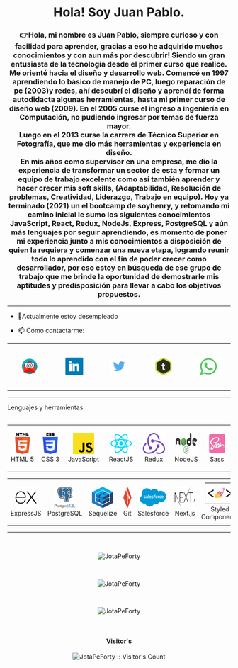 <h1 align="center">Hola! Soy Juan Pablo.</h1>
<h3 align="center">👉Hola, mi nombre es Juan Pablo, siempre curioso y con facilidad para aprender, gracias a eso he adquirido muchos conocimientos y con aun más por descubrir! Siendo un gran entusiasta de la tecnología desde el primer curso que realice.
<br>
Me orienté hacia el diseño y desarrollo web. Comencé en 1997 aprendiendo lo básico de manejo de PC, luego reparación de pc (2003)y redes, ahí descubrí el diseño y aprendí de forma autodidacta algunas herramientas, hasta mi primer curso de diseño web (2009). En el 2005 curse el ingreso a ingeniería en Computación, no pudiendo ingresar por temas de fuerza mayor.<br>
Luego en el 2013 curse la carrera de Técnico Superior en Fotografía, que me dio más herramientas y experiencia en diseño.
<br>
En mis años como supervisor en una empresa, me dio la experiencia de transformar un sector de esta y formar un equipo de trabajo excelente como así también aprender y hacer crecer mis soft skills, (Adaptabilidad, Resolución de problemas, Creatividad, Liderazgo, Trabajo en equipo).
Hoy ya terminado (2021) un el bootcamp de soyhenry, y retomando mi camino inicial le sumo los siguientes conocimientos JavaScript, React, Redux, NodeJs, Express, PostgreSQL y aún más lenguajes por seguir aprendiendo, es momento de poner mi experiencia junto a mis conocimientos a disposición de quien la requiera y comenzar una nueva etapa, logrando reunir todo lo aprendido con el fin de poder crecer como desarrollador, por eso estoy en búsqueda de ese grupo de trabajo que me brinde la oportunidad de demostrarle mis aptitudes y predisposición para llevar a cabo los objetivos propuestos.
</h3>

<hr>

- 🔭Actualmente estoy desempleado

- 📫 Cómo contactarme:
<table align="center">
<tr>
<td align="center" width="100" height="100">
<a href="mailto:juanp.benavente@gmail.com" target="_blank"><img align="center" src="./img/icons/mail.png" alt="mailto:juanp.benavente@gmail.com/" width="40" /></a></td>
<td align="center" width="100" height="100">
<a href="https://www.linkedin.com/in/juan-pablo-benavente-dev/" target="_blank"><img align="center" src="./img/icons/linkedin.png" alt="https://www.linkedin.com/in/juan-pablo-benavente-dev/" width="40" /></a></td>
<td align="center" width="100" height="100">
<a href="https://twitter.com/JuanP_Benavente" target="_blank"><img align="center" src="./img/icons/twitter.png" alt="https://twitter.com/JuanP_Benavente"  width="40" /></a></td>
<td align="center" width="100" height="100">
<a href="https://torre.co/es/juanpbenavente" target="_blank"><img align="center" src="./img/icons/torre.png" alt="https://torre.co/es/juanpbenavente"  width="40" /></a></td>
<td align="center" width="100" height="100">
<a href="https://api.whatsapp.com/send?phone=3515946885" target="_blank"><img align="center" src="./img/icons/whatsapp.png" alt="https://api.whatsapp.com/send?phone=3515946885"  width="70" /></a></td>
</tr>
</table>
<hr>

Lenguajes y herramientas  
<br>

<table align="center">
  <tr>
    <td align="center" width="100" height="100">
      <a href="https://html5.org/">
        <img src="./img/icons/HTML5.svg" height="48" alt="HTML5" />
      </a>
      <br>HTML 5
    </td>
    <td align="center" width="100" height="100">
      <a href="https://developer.mozilla.org/es/docs/Web/CSS">
        <img src="./img/icons/CSS3.svg" height="48" alt="CSS" />
      </a>
      <br>CSS 3
    </td>
    <td align="center" width="100" height="100">
      <a href="https://developer.mozilla.org/en-US/docs/Web/JavaScript">
        <img src="./img/icons/JavaScript.svg" height="48" alt="Javascript" />
      </a>
      <br>JavaScript
    </td>
    <td align="center" width="100" height="100">
      <a href="https://reactjs.org/">
        <img src="./img/icons/reactjs.svg" height="48" alt="ReactJS" />
      </a>
      <br>ReactJS
    </td>
    <td align="center" width="100" height="100">
      <a href="https://redux.js.org/">
        <img src="./img/icons/Redux.png" height="48" alt="Redux" />
      </a>
      <br>Redux
    </td>
    <td align="center" width="100" height="100">
      <a href="https://nodejs.org/en/">
        <img src="./img/icons/Node.js.svg" width="48" height="48" alt="NodeJS" />
      </a>
      <br>NodeJS
    </td>
    <td align="center" width="100" height="100">
      <a href="https://sass-lang.com/">
        <img src="./img/icons/sass.png" width="58" height="48" alt="NodeJS" />
      </a>
      <br>Sass
    </td>
    </tr>
    </table>
    <table align="center">
    <tr>
    <td align="center" width="100" height="100"> 
      <a href="https://expressjs.com/" >
        <img src="./img/icons/expressjs.svg" width="48" height="48" alt="ExpressJS" />
      </a>
      <br>ExpressJS
    </td>
    <td align="center" width="100" height="100">
      <a href="https://www.postgresql.org/">
        <img src="./img/icons/psql.png" width="48" height="48" alt="Postgresql" />
      </a>
      <br>PostgreSQL
    </td>
    <td align="center" width="100" height="100">
      <a href="https://sequelize.org/">
        <img src="./img/icons/sequelize.png" width="48" height="48" alt="sequelize" />
      </a>
      <br>Sequelize
    </td>
    <td align="center" width="100" height="100">
      <a href="https://git-scm.com/">
        <img src="./img/icons/git.png" width="48" height="48" alt="git" />
      </a>
      <br>Git
    </td>
    <td align="center" width="100" height="100">
      <a href="https://www.salesforce.com/">
        <img src="./img/icons/salesforce-com-logo.png" width="68" height="48" alt="git" />
      </a>
      <br>Salesforce
    </td>
    <td align="center" width="100" height="100">
      <a href="https://nextjs.org/">
        <img src="./img/icons/next-js.png" width="68" height="48" alt="git" />
      </a>
      <br>Next.js
    </td>
    <td align="center" width="100" height="100">
      <a href="https://styled-components.com/">
        <img src="./img/icons/styled components.png" width="68" height="48" alt="git" />
      </a>
      <br>Styled Components
    </td>
  </tr>
</table>
<hr>
</br>
<p align="center"><img src="https://github-readme-stats.vercel.app/api/top-langs?username=JotaPeForty&show_icons=true&theme=dark&locale=en&layout=compact" alt="JotaPeForty" /></p>
</br>
<p align="center"><img src="https://github-readme-stats.vercel.app/api?username=JotaPeForty&show_icons=true&theme=highcontrast&title_color=cfd147&locale=en" alt="JotaPeForty" /></p>
</br>
<p align="center"><img src="https://github-readme-streak-stats.herokuapp.com/?user=JotaPeForty&theme=dark" alt="JotaPeForty" /></p>
</br>
<h4 align="center">Visitor's</h4>

<p align="center"><img src="https://profile-counter.glitch.me/{JotaPeForty}/count.svg" alt="JotaPeForty :: Visitor's Count" /></p>

